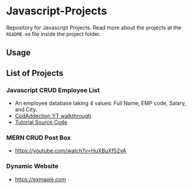 # Javascript-Projects

Repository for Javascript Projects.
Read more about the projects at the `README.md` file inside the project folder.

## Usage

## List of Projects

### Javascript CRUD Employee List

- An employee database taking 4 values: Full Name, EMP code, Salary, and City.
- [CodAddection YT walkthrough](<https://www.youtube.com/watch?v=-rNQeJi3Wp4>)
- [Tutorial Source Code](<https://github.com/CodAffection/Pure-JavaScript-CRUD-Operations-with-Html>)

### MERN CRUD Post Box

- <https://youtube.com/watch?v=HuXBuXf52vA>

### Dynamic Website

- <https://exmaple.com>
